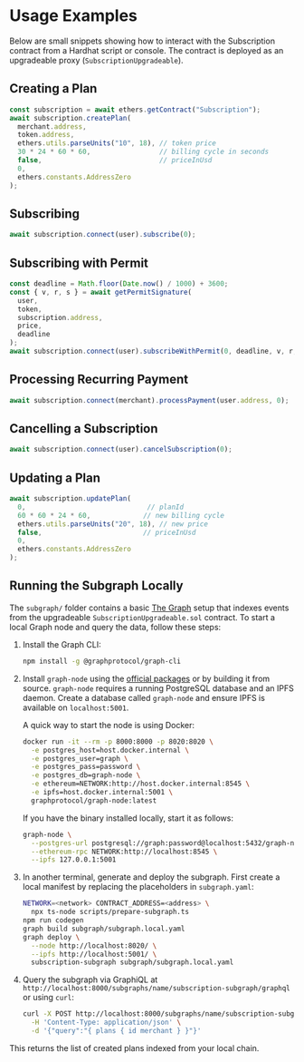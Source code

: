 # Usage Examples

Below are small snippets showing how to interact with the Subscription contract from a Hardhat script or console. The contract is deployed as an upgradeable proxy (`SubscriptionUpgradeable`).

## Creating a Plan
```ts
const subscription = await ethers.getContract("Subscription");
await subscription.createPlan(
  merchant.address,
  token.address,
  ethers.utils.parseUnits("10", 18), // token price
  30 * 24 * 60 * 60,                 // billing cycle in seconds
  false,                             // priceInUsd
  0,
  ethers.constants.AddressZero
);
```

## Subscribing
```ts
await subscription.connect(user).subscribe(0);
```

## Subscribing with Permit
```ts
const deadline = Math.floor(Date.now() / 1000) + 3600;
const { v, r, s } = await getPermitSignature(
  user,
  token,
  subscription.address,
  price,
  deadline
);
await subscription.connect(user).subscribeWithPermit(0, deadline, v, r, s);
```

## Processing Recurring Payment
```ts
await subscription.connect(merchant).processPayment(user.address, 0);
```

## Cancelling a Subscription
```ts
await subscription.connect(user).cancelSubscription(0);
```

## Updating a Plan
```ts
await subscription.updatePlan(
  0,                              // planId
  60 * 60 * 24 * 60,             // new billing cycle
  ethers.utils.parseUnits("20", 18), // new price
  false,                         // priceInUsd
  0,
  ethers.constants.AddressZero
);
```

## Running the Subgraph Locally

The `subgraph/` folder contains a basic [The Graph](https://thegraph.com) setup
that indexes events from the upgradeable `SubscriptionUpgradeable.sol` contract.
To start a local Graph node and
query the data, follow these steps:

1. Install the Graph CLI:

   ```bash
   npm install -g @graphprotocol/graph-cli
   ```

2. Install `graph-node` using the [official packages](https://github.com/graphprotocol/graph-node/releases)
   or by building it from source. `graph-node` requires a running PostgreSQL
   database and an IPFS daemon. Create a database called `graph-node` and ensure
   IPFS is available on `localhost:5001`.

   A quick way to start the node is using Docker:

   ```bash
   docker run -it --rm -p 8000:8000 -p 8020:8020 \
     -e postgres_host=host.docker.internal \
     -e postgres_user=graph \
     -e postgres_pass=password \
     -e postgres_db=graph-node \
     -e ethereum=NETWORK:http://host.docker.internal:8545 \
     -e ipfs=host.docker.internal:5001 \
     graphprotocol/graph-node:latest
   ```

   If you have the binary installed locally, start it as follows:

   ```bash
   graph-node \
     --postgres-url postgresql://graph:password@localhost:5432/graph-node \
     --ethereum-rpc NETWORK:http://localhost:8545 \
     --ipfs 127.0.0.1:5001
   ```

3. In another terminal, generate and deploy the subgraph. First create a
   local manifest by replacing the placeholders in `subgraph.yaml`:

   ```bash
   NETWORK=<network> CONTRACT_ADDRESS=<address> \
     npx ts-node scripts/prepare-subgraph.ts
   npm run codegen
   graph build subgraph/subgraph.local.yaml
   graph deploy \
     --node http://localhost:8020/ \
     --ipfs http://localhost:5001/ \
     subscription-subgraph subgraph/subgraph.local.yaml
   ```

4. Query the subgraph via GraphiQL at
   `http://localhost:8000/subgraphs/name/subscription-subgraph/graphql` or using
   `curl`:

   ```bash
   curl -X POST http://localhost:8000/subgraphs/name/subscription-subgraph/graphql \
     -H 'Content-Type: application/json' \
     -d '{"query":"{ plans { id merchant } }"}'
   ```

This returns the list of created plans indexed from your local chain.
